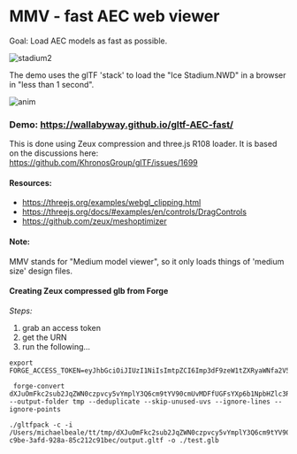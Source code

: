 # MMV - fast AEC web viewer

Goal: Load AEC models as fast as possible.

![stadium2](https://user-images.githubusercontent.com/440241/71235962-8179fd00-22b2-11ea-8f11-dd8c28668251.jpg)

The demo uses the glTF 'stack' to load the "Ice Stadium.NWD" in a browser in "less than 1 second". 

![anim](https://user-images.githubusercontent.com/440241/71212884-17883600-2267-11ea-857f-74ed4223c119.gif)

### Demo: https://wallabyway.github.io/gltf-AEC-fast/

This is done using Zeux compression and three.js R108 loader.  It is based on the discussions here:  https://github.com/KhronosGroup/glTF/issues/1699



#### Resources:
- https://threejs.org/examples/webgl_clipping.html
- https://threejs.org/docs/#examples/en/controls/DragControls
- https://github.com/zeux/meshoptimizer


#### Note: 
MMV stands for "Medium model viewer", so it only loads things of 'medium size' design files.


#### Creating Zeux compressed glb from Forge

*Steps:*

1. grab an access token
2. get the URN
3. run the following...

```
export FORGE_ACCESS_TOKEN=eyJhbGciOiJIUzI1NiIsImtpZCI6Imp3dF9zeW1tZXRyaWNfa2V5In0.eyJjbGllbnRfaWQiOiJHYjNobDY5S21YOGpQQkJnQXJtU1RRNmdDR3Bna3VCaiIsImV4cCI6MTU3Njc0NzQ0MSwic2NvcGUiOlsiZGF0YTpyZWFkIiwiZGF0YTp3cml0ZSIsImRhdGE6Y3JlYXRlIiwiYnVja2V0OnJlYWQiLCJidWNrZXQ6ZGVsZXRlIiwiYnVja2V0OnVwZGF0ZSIsImJ1Y2tldDpjcmVhdGUiXSwiYXVkIjoiaHR0cHM6Ly9hdXRvZGVzay5jb20vYXVkL2p3dGV4cDYwIiwianRpIjoiVDVqbTNIV05BWGp4ZkFEd1lhZWJPUXRzcHEzNjVqYXNqYVhLRDBkc25RVXU1YWJoQ29QZHZYam1TQm8yemQzSSJ9.jQA8QR4Y9Nqy9uKFCWMJlWjAmYX2SmitSACOb4MKxHM

 forge-convert dXJuOmFkc2sub2JqZWN0czpvcy5vYmplY3Q6cm9tYV90cmUvMDFfUGFsYXp6b1NpbHZlc3RyaVJpdmFsZGlfTWFzdGVyLnJ2dA --output-folder tmp --deduplicate --skip-unused-uvs --ignore-lines --ignore-points

./gltfpack -c -i /Users/michaelbeale/tt/tmp/dXJuOmFkc2sub2JqZWN0czpvcy5vYmplY3Q6cm9tYV90cmUvMDFfUGFsYXp6b1NpbHZlc3RyaVJpdmFsZGlfTWFzdGVyLnJ2dA/a90e31dc-c9be-3afd-928a-85c212c91bec/output.gltf -o ./test.glb
```
